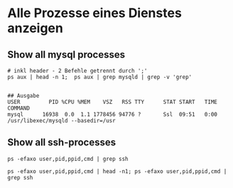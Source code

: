 # Alle Prozesse eines Dienstes anzeigen

## Show all mysql processes 

```
# inkl header - 2 Befehle getrennt durch ';' 
ps aux | head -n 1;  ps aux | grep mysqld | grep -v 'grep'


## Ausgabe 
USER         PID %CPU %MEM    VSZ   RSS TTY      STAT START   TIME COMMAND
mysql      16938  0.0  1.1 1778456 94776 ?       Ssl  09:51   0:00 /usr/libexec/mysqld --basedir=/usr

```


## Show all ssh-processes 

```
ps -efaxo user,pid,ppid,cmd | grep ssh
```

```
ps -efaxo user,pid,ppid,cmd | head -n1; ps -efaxo user,pid,ppid,cmd | grep ssh
